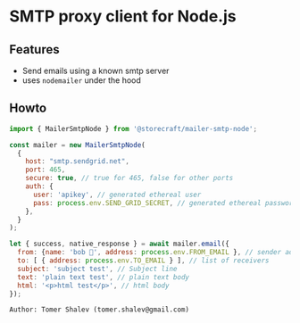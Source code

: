 # SMTP proxy client for Node.js

## Features
- Send emails using a known smtp server
- uses `nodemailer` under the hood

## Howto

```js
import { MailerSmtpNode } from '@storecraft/mailer-smtp-node';

const mailer = new MailerSmtpNode(
  {
    host: "smtp.sendgrid.net",
    port: 465,
    secure: true, // true for 465, false for other ports
    auth: {
      user: 'apikey', // generated ethereal user
      pass: process.env.SEND_GRID_SECRET, // generated ethereal password
    },  
  }
);

let { success, native_response } = await mailer.email({
  from: {name: 'bob 👻', address: process.env.FROM_EMAIL }, // sender address
  to: [ { address: process.env.TO_EMAIL } ], // list of receivers
  subject: 'subject test', // Subject line
  text: 'plain text test', // plain text body
  html: '<p>html test</p>', // html body
});

```

```txt
Author: Tomer Shalev (tomer.shalev@gmail.com)
```